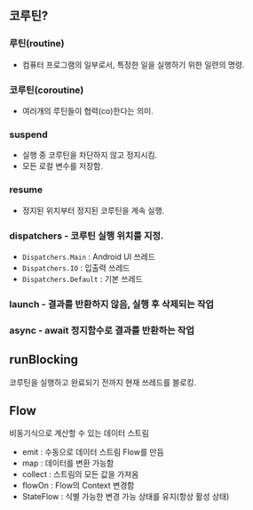 ## 코루틴?
### 루틴(routine)
  - 컴퓨터 프로그램의 일부로서, 특정한 일을 실행하기 위한 일련의 명령.

### 코루틴(coroutine)
  - 여러개의 루틴들이 협력(co)한다는 의미.

### suspend
   - 실행 중 코루틴을 차단하지 않고 정지시킴.
   - 모든 로컬 변수를 저장함.

### resume
   - 정지된 위치부터 정지된 코루틴을 계속 실행.
  
### dispatchers - 코루틴 실행 위치를 지정.
   - `Dispatchers.Main` : Android UI 쓰레드
   - `Dispatchers.IO` : 입출력 쓰레드
   - `Dispatchers.Default` : 기본 쓰레드

### launch - 결과를 반환하지 않음, 실행 후 삭제되는 작업
### async - await 정지함수로 결과를 반환하는 작업

## runBlocking
 코루틴을 실행하고 완료되기 전까지 현재 쓰레드를 블로킹.

## Flow
 비동기식으로 계산할 수 있는 데이터 스트림

  - emit : 수동으로 데이터 스트림 Flow를 만듬
  - map : 데이터를 변환 가능함
  - collect : 스트림의 모든 값을 가져옴
  - flowOn : Flow의 Context 변경함
  - StateFlow : 식별 가능한 변경 가능 상태를 유지(항상 활성 상태)
